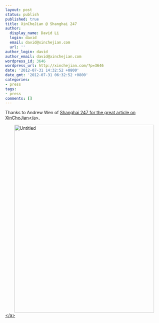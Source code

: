 ```yaml
---
layout: post
status: publish
published: true
title: XinCheJian @ Shanghai 247
author:
  display_name: David Li
  login: david
  email: david@xinchejian.com
  url: ''
author_login: david
author_email: david@xinchejian.com
wordpress_id: 3646
wordpress_url: http://xinchejian.com/?p=3646
date: '2012-07-31 14:32:52 +0800'
date_gmt: '2012-07-31 06:32:52 +0800'
categories:
- press
tags:
- press
comments: []
---
```

<p>Thanks to Andrew Wen of <a href="http:&#47;&#47;www.shanghai247.net&#47;style&#47;feature&#47;hacker-heaven">Shanghai 247 for the great article on XinCheJian<&#47;a>. </p>
<p><a href="http:&#47;&#47;www.shanghai247.net&#47;style&#47;feature&#47;hacker-heaven" target="_blank"><img style="display:block; margin-left:auto; margin-right:auto;" src="http:&#47;&#47;xinchejian.com&#47;wp-content&#47;uploads&#47;2012&#47;07&#47;untitled1.jpg" alt="Untitled" title="untitled.jpg" border="0" width="447" height="600" &#47;><&#47;a></p>
